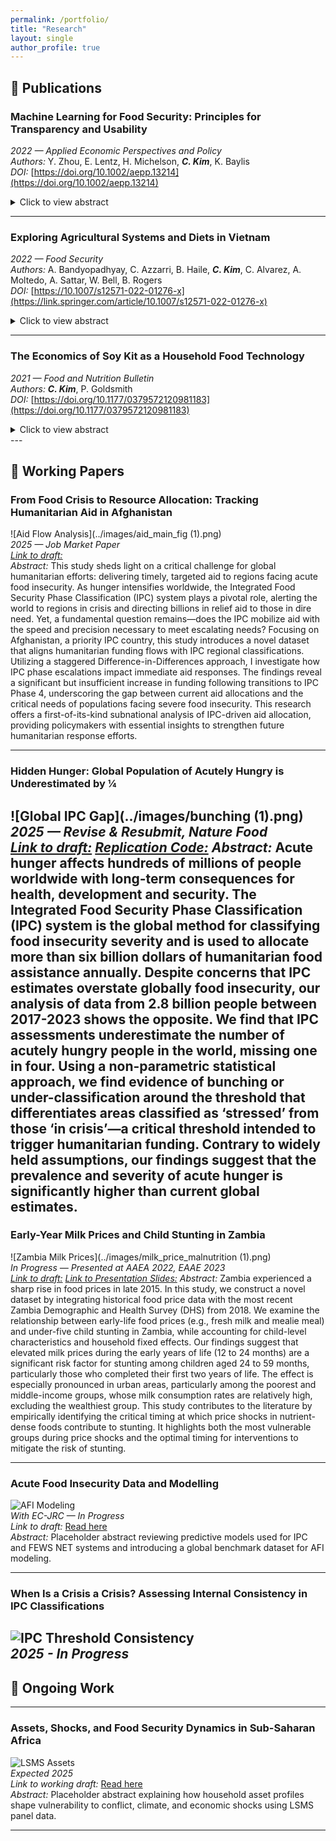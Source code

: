 ```yaml
---
permalink: /portfolio/
title: "Research"
layout: single
author_profile: true
---
```


## 📘 Publications
### **Machine Learning for Food Security: Principles for Transparency and Usability**  
*2022 — Applied Economic Perspectives and Policy*  
*Authors:* Y. Zhou, E. Lentz, H. Michelson, **_C. Kim_**, K. Baylis  
*DOI:* [https://doi.org/10.1002/aepp.13214](https://doi.org/10.1002/aepp.13214)

<details>
<summary>Click to view abstract</summary>

Machine learning (ML) holds potential to predict hunger crises before they occur. Yet, ML models embed crucial choices that affect their utility. We develop a prototype model to predict food insecurity across three countries in sub-Saharan Africa. Readily available data on prices, assets, and weather all influence our model predictions. Our model obtains 55%–84% accuracy, substantially outperforming both a logit and ML models using only time and location. We highlight key principles for transparency and demonstrate how modeling choices between recall and accuracy can be tailored to policy-maker needs. Our work provides a path for future modeling efforts in this area.

</details>

---

### **Exploring Agricultural Systems and Diets in Vietnam**  
*2022 — Food Security*  
*Authors:* A. Bandyopadhyay, C. Azzarri, B. Haile, **_C. Kim_**, C. Alvarez, A. Moltedo, A. Sattar, W. Bell, B. Rogers  
*DOI:* [https://10.1007/s12571-022-01276-x](https://link.springer.com/article/10.1007/s12571-022-01276-x)

<details>
<summary>Click to view abstract</summary>

The government of Viet Nam promotes an integrated and diversified production system that focuses on the symbiotic relationship of livestock, aquaculture, and fruits and vegetables (F&V), locally known as Vuon Ao Chuong (VAC). The expectation is that this system can prevent soil degradation, while improving dietary quality and income. This study examines the correlation between VAC production systems and diets using cross-sectional data from the 2016 round of the Viet Nam Household Living Standards Survey (VHLSS). Using ordinary least squares, we model four continuous outcome variables related to quantity consumed of fruits and vegetables, fiber, animal protein, and dietary energy; while using logistical regression, we model three indicator variables related to whether diets are balanced in terms of intake of dietary energy derived from carbohydrates, proteins, and fats. While individual components of VAC, such as aquaculture or F&V production, show a positive correlation with one or more dietary indicators, adoption of the full VAC system is found to be positively correlated only with dietary fiber consumption, making it challenging to establish a causal link between system adoption and improved dietary quality. However, we find that several socioeconomic variables, such as access to markets, household wealth, education of the household members, and household size are positively associated with one or more dietary indicators. Further research is needed to establish strong and causal relationships, or lack thereof, between VAC system and diets by exploiting the panel structure of VHLSS to examine the role of VAC in improving nutritional outcomes in Viet Nam.

</details>

---

### **The Economics of Soy Kit as a Household Food Technology**  
*2021 — Food and Nutrition Bulletin*  
*Authors:* **_C. Kim_**, P. Goldsmith  
*DOI:* [https://doi.org/10.1177/0379572120981183](https://doi.org/10.1177/0379572120981183)

<details>
<summary>Click to view abstract</summary>

The ability for women to operate as food entrepreneurs presents opportunities to leverage at-home production technologies that not only support family nutrition but also generate income. To these ends, the Feed the Future Malawi Agriculture Diversification Activity recently launched a development project involving a new technology, the Soy Kit. The Activity, a USAID (United States Agency for International Development) funded effort, sought to improve nutrition utilizing an underutilized local and highly nutritious feedstuff, soybean, through a woman’s entrepreneurship scheme.

</details>
---

## 🧾 Working Papers

### **From Food Crisis to Resource Allocation: Tracking Humanitarian Aid in Afghanistan**  
![Aid Flow Analysis](../images/aid_main_fig (1).png)  
*2025 — Job Market Paper*  
[*Link to draft:*](https://uofi.app.box.com/file/1716072760356?s=q0oxfiytwzgzziogdyc60mmc7p40co5t)  
*Abstract:* This study sheds light on a critical challenge for global humanitarian efforts: delivering timely, targeted aid to regions facing acute food insecurity. As hunger intensifies worldwide, the Integrated Food Security Phase Classification (IPC) system plays a pivotal role, alerting the world to regions in crisis and directing billions in relief aid to those in dire need. Yet, a fundamental question remains—does the IPC mobilize aid with the speed and precision necessary to meet escalating needs? Focusing on Afghanistan, a priority IPC country, this study introduces a novel dataset that aligns humanitarian funding flows with IPC regional classifications. Utilizing a staggered Difference-in-Differences approach, I investigate how IPC phase escalations impact immediate aid responses. The findings reveal a significant but insufficient increase in funding following transitions to IPC Phase 4, underscoring the gap between current aid allocations and the critical needs of populations facing severe food insecurity. This research offers a first-of-its-kind subnational analysis of IPC-driven aid allocation, providing policymakers with essential insights to strengthen future humanitarian response efforts.

---

### **Hidden Hunger: Global Population of Acutely Hungry is Underestimated by ¼**  
![Global IPC Gap](../images/bunching (1).png)  
*2025 — Revise & Resubmit, Nature Food*  
[*Link to draft:*](https://uofi.app.box.com/file/1688331946836?s=v2tylljea7plookmep4im18tm4c77clh) 
[*Replication Code:*](https://github.com/mnmx0101/IPC_Paper) 
*Abstract:* Acute hunger affects hundreds of millions of people worldwide with long-term consequences for health, development and security. The Integrated Food Security Phase Classification (IPC) system is the global method for classifying food insecurity severity and is used to allocate more than six billion dollars of humanitarian food assistance annually. Despite concerns that IPC estimates overstate globally food insecurity, our analysis of data from 2.8 billion people between 2017-2023 shows the opposite. We find that IPC assessments underestimate the number of acutely hungry people in the world, missing one in four. Using a non-parametric statistical approach, we find evidence of bunching or under-classification around the threshold that differentiates areas classified as ‘stressed’ from those ‘in crisis’—a critical threshold intended to trigger humanitarian funding. Contrary to widely held assumptions, our findings suggest that the prevalence and severity of acute hunger is significantly higher than current global estimates.
---

### **Early-Year Milk Prices and Child Stunting in Zambia**  
![Zambia Milk Prices](../images/milk_price_malnutrition (1).png)  
*In Progress — Presented at AAEA 2022, EAAE 2023*  
[*Link to draft:*](https://uofi.box.com/s/vgameizo3rivde5isa01kol7mhjwa59s)
[*Link to Presentation Slides:*](https://uofi.box.com/s/qiodej02vq9nx5nsvyc0jzn9qwxbyjhv)
*Abstract:* Zambia experienced a sharp rise in food prices in late 2015. In this study, we construct a novel dataset by integrating historical food price data with the most recent Zambia Demographic and Health Survey (DHS) from 2018. We examine the relationship between early-life food prices (e.g., fresh milk and mealie meal) and under-five child stunting in Zambia, while accounting for child-level characteristics and household fixed effects. Our findings suggest that elevated milk prices during the early years of life (12 to 24 months) are a significant risk factor for stunting among children aged 24 to 59 months, particularly those who completed their first two years of life. The effect is especially pronounced in urban areas, particularly among the poorest and middle-income groups, whose milk consumption rates are relatively high, excluding the wealthiest group. This study contributes to the literature by empirically identifying the critical timing at which price shocks in nutrient-dense foods contribute to stunting. It highlights both the most vulnerable groups during price shocks and the optimal timing for interventions to mitigate the risk of stunting.

---

### **Acute Food Insecurity Data and Modelling**  
![AFI Modeling](../images/afi_model_review.png)  
*With EC-JRC — In Progress*  
*Link to draft:* [Read here](#)  
*Abstract:* Placeholder abstract reviewing predictive models used for IPC and FEWS NET systems and introducing a global benchmark dataset for AFI modeling.

---

### **When Is a Crisis a Crisis? Assessing Internal Consistency in IPC Classifications**  
![IPC Threshold Consistency](../images/ipc_consistency.png)  
*2025 - In Progress*  
---

## 🔬 Ongoing Work

---

### **Assets, Shocks, and Food Security Dynamics in Sub-Saharan Africa**  
![LSMS Assets](../images/lsms_assets_fs.png)  
*Expected 2025*  
*Link to working draft:* [Read here](#)  
*Abstract:* Placeholder abstract explaining how household asset profiles shape vulnerability to conflict, climate, and economic shocks using LSMS panel data.

---